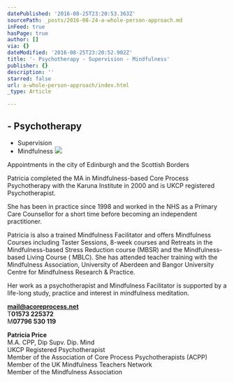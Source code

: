 ```yaml
---
datePublished: '2016-08-25T23:20:53.363Z'
sourcePath: _posts/2016-08-24-a-whole-person-approach.md
inFeed: true
hasPage: true
author: []
via: {}
dateModified: '2016-08-25T23:20:52.902Z'
title: '- Psychotherapy - Supervision - Mindfulness'
publisher: {}
description: ''
starred: false
url: a-whole-person-approach/index.html
_type: Article

---
```

## - Psychotherapy  
- Supervision  
- Mindfulness
![](https://the-grid-user-content.s3-us-west-2.amazonaws.com/cb32555d-2ac5-4f91-be6c-1817728ad452.jpg)

Appointments in the city of Edinburgh and the Scottish Borders

Patricia completed the MA in Mindfulness-based Core Process Psychotherapy with the Karuna Institute in 2000 and is UKCP registered Psychotherapist.

She has been in practice since 1998 and worked in the NHS as a Primary Care Counsellor for a short time before becoming an independent practitioner.

Patricia is also a trained Mindfulness Facilitator and offers Mindfulness Courses including Taster Sessions, 8-week courses and Retreats in the Mindfulness-based Stress Reduction course (MBSR) and the Mindfulness-based Living Course ( MBLC). She has attended teacher training with the Mindfulness Association, University of Aberdeen and Bangor University Centre for Mindfulness Research & Practice.

Her work as a psychotherapist and Mindfulness Facilitator is supported by a life-long study, practice and interest in mindfulness meditation.

**[mail@acoreprocess.net][0]**  
T**01573 225372**  
M**07796 530 119**

**Patricia Price**  
M.A. CPP, Dip Supv. Dip. Mind  
UKCP Registered Psychotherapist  
Member of the Association of Core Process Psychotherapists (ACPP)  
Member of the UK Mindfulness Teachers Network  
Member of the Mindfulness Association

[0]: http://mail@acoreprocess.net/ "Email"